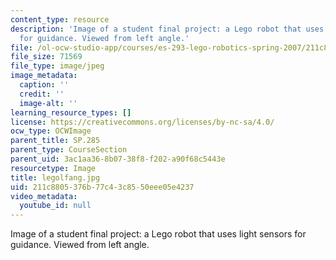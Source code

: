 ```yaml
---
content_type: resource
description: 'Image of a student final project: a Lego robot that uses light sensors
  for guidance. Viewed from left angle.'
file: /ol-ocw-studio-app/courses/es-293-lego-robotics-spring-2007/211c8805376b77c43c8550eee05e4237_legolfang.jpg
file_size: 71569
file_type: image/jpeg
image_metadata:
  caption: ''
  credit: ''
  image-alt: ''
learning_resource_types: []
license: https://creativecommons.org/licenses/by-nc-sa/4.0/
ocw_type: OCWImage
parent_title: SP.285
parent_type: CourseSection
parent_uid: 3ac1aa36-8b07-38f8-f202-a90f68c5443e
resourcetype: Image
title: legolfang.jpg
uid: 211c8805-376b-77c4-3c85-50eee05e4237
video_metadata:
  youtube_id: null
---
```

Image of a student final project: a Lego robot that uses light sensors for guidance. Viewed from left angle.